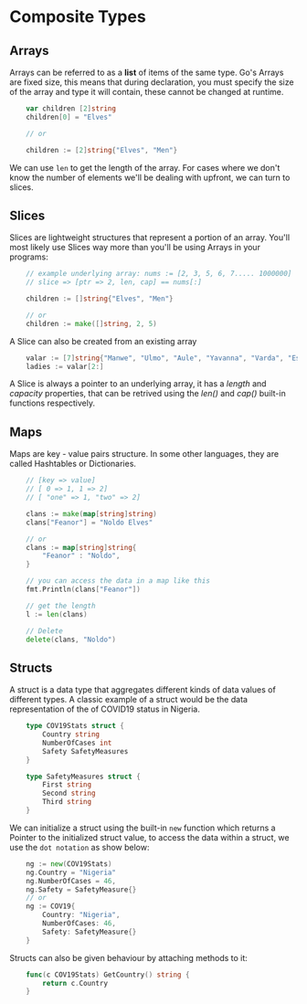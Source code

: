 # Composite Types

## Arrays

Arrays can be referred to as a __list__ of items of the same type. Go's Arrays are fixed size, this means that during declaration, you must specify the size of the array and type it will contain, these cannot be changed at runtime.

```go
    var children [2]string
    children[0] = "Elves"

    // or

    children := [2]string{"Elves", "Men"}
```

We can use `len` to get the length of the array. For cases where we don't know the number of elements we'll be dealing with upfront, we can turn to slices.

## Slices

Slices are lightweight structures that represent a portion of an array. You'll most likely use Slices way more than you'll be using Arrays in your programs:

```go
    // example underlying array: nums := [2, 3, 5, 6, 7..... 1000000]
    // slice => [ptr => 2, len, cap] == nums[:]

    children := []string{"Elves", "Men"}

    // or
    children := make([]string, 2, 5)
```

A Slice can also be created from an existing array

```go
    valar := [7]string{"Manwe", "Ulmo", "Aule", "Yavanna", "Varda", "Este", "Nienna"}
    ladies := valar[2:]
```

A Slice is always a pointer to an underlying array, it has a _length_ and _capacity_ properties, that can be retrived using the _len()_ and _cap()_ built-in functions respectively.

## Maps

Maps are key - value pairs structure. In some other languages, they are called Hashtables or Dictionaries.

```go
    // [key => value]
    // [ 0 => 1, 1 => 2]
    // [ "one" => 1, "two" => 2]

    clans := make(map[string]string)
    clans["Feanor"] = "Noldo Elves"

    // or
    clans := map[string]string{
        "Feanor" : "Noldo",
    }

    // you can access the data in a map like this
    fmt.Println(clans["Feanor"])

    // get the length
    l := len(clans)

    // Delete
    delete(clans, "Noldo")
```

## Structs

A struct is a data type that aggregates different kinds of data values of different types. A classic example of a struct would be the data representation of the of COVID19 status in Nigeria.

```go
    type COV19Stats struct {
        Country string
        NumberOfCases int
        Safety SafetyMeasures
    }

    type SafetyMeasures struct {
        First string
        Second string
        Third string
    }
```

We can initialize a struct using the built-in `new` function which returns a Pointer to the initialized struct value, to access the data within a struct, we use the `dot notation` as show below:

```go
    ng := new(COV19Stats)
    ng.Country = "Nigeria"
    ng.NumberOfCases = 46,
    ng.Safety = SafetyMeasure{}
    // or
    ng := COV19{
        Country: "Nigeria",
        NumberOfCases: 46,
        Safety: SafetyMeasure{}
    }
```

Structs can also be given behaviour by attaching methods to it:

```go
    func(c COV19Stats) GetCountry() string {
        return c.Country
    }
```
